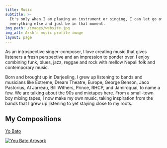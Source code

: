 ```yaml
---
title: Music
subtitle: >-
  It's only when I am playing an instrument or singing, I can let go of
  everything else and just be in that moment.
img_path: /images/website.jpg
img_alt: Arsh's music profile image
layout: page
---
```

As an introspective singer-composer, I love creating music that gives listeners a fresh perspective and an impression to ponder over. I enjoy combining funk, blues, jazz, reggae and rock with mellow Nepali folk and contemporary music.

Born and brought up in Darjeeling, I grew up listening to bands and musicians like Extreme, Dream Theatre, Europe, George Benson, Jaco Pastorius, Al Jarreau, Bill Withers, Prince, RHCP, and Jamiroquai,  to name a few. We are talking about the 90s and mixtapes here. From a small-town boy mixing tapes, I now make my own music, taking inspiration from the bands that I grew up listening to yet staying close to my roots.

### <a name="songs"></a>

## My Compositions

[Yo Bato](https://youtu.be/ellvWfSF9UQ)


[![You Bato Artwork](../images/artwork-yo-bato-gallery.png)](https://youtu.be/ellvWfSF9UQ)
